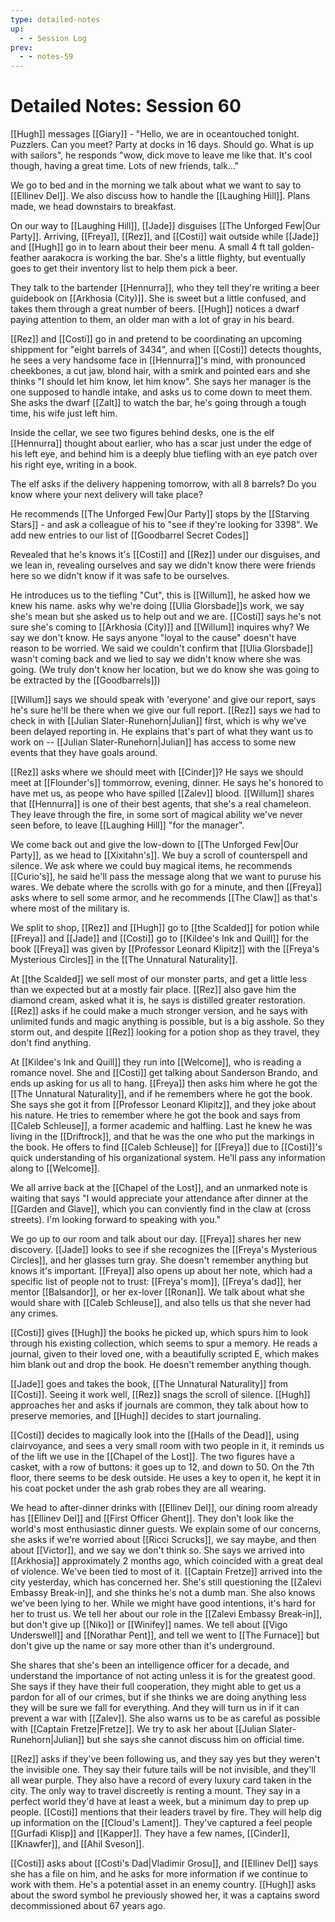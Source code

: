 ```yaml
---
type: detailed-notes
up:
  - - Session Log
prev:
  - - notes-59
---
```


# Detailed Notes: Session 60

[[Hugh]] messages [[Giary]] - "Hello, we are in oceantouched tonight. Puzzlers. Can you meet? Party at docks in 16 days. Should go. What is up with sailors", he responds "wow, dick move to leave me like that. It's cool though, having a great time. Lots of new friends, talk..."

We go to bed and in the morning we talk about what we want to say to [[Ellinev Del]]. We also discuss how to handle the [[Laughing Hill]]. Plans made, we head downstairs to breakfast. 

On our way to [[Laughing Hill]], [[Jade]] disguises [[The Unforged Few|Our Party]]. Arriving, [[Freya]], [[Rez]], and [[Costi]] wait outside while [[Jade]] and [[Hugh]] go in to learn about their beer menu. A small 4 ft tall golden-feather aarakocra is working the bar. She's a little flighty, but eventually goes to get their inventory list to help them pick a beer. 

They talk to the bartender [[Hennurra]], who they tell they're writing a beer guidebook on [[Arkhosia (City)]]. She is sweet but a little confused, and takes them through a great number of beers. [[Hugh]] notices a dwarf paying attention to them, an older man with a lot of gray in his beard. 

[[Rez]] and [[Costi]] go in and pretend to be coordinating an upcoming shippment for "eight barrels of 3434", and when [[Costi]] detects thoughts, he sees a very handsome face in [[Hennurra]]'s mind, with pronounced cheekbones, a cut jaw, blond hair, with a smirk and pointed ears and she thinks "I should let him know, let him know". She says her manager is the one supposed to handle intake, and asks us to come down to meet them. She asks the dwarf [[Zalt]] to watch the bar, he's going through a tough time, his wife just left him. 

Inside the cellar, we see two figures behind desks, one is the elf [[Hennurra]] thought about earlier, who has a scar just under the edge of his left eye, and behind him is a deeply blue tiefling with an eye patch over his right eye, writing in a book. 

The elf asks if the delivery happening tomorrow, with all 8 barrels? Do you know where your next delivery will take place? 

He recommends [[The Unforged Few|Our Party]] stops by the [[Starving Stars]] - and ask a colleague of his to "see if they're looking for 3398". We add new entries to our list of [[Goodbarrel Secret Codes]]

Revealed that he's knows it's [[Costi]] and [[Rez]] under our disguises, and we lean in, revealing ourselves and say we didn't know there were friends here so we didn't know if it was safe to be ourselves. 

He introduces us to the tiefling "Cut", this is [[Willum]], he asked how we knew his name. asks why we're doing [[Ulia Glorsbade]]s work, we say she's mean but she asked us to help out and we are. [[Costi]] says he's not sure she's coming to [[Arkhosia (City)]] and [[Willum]] inquires why? We say we don't know. He says anyone "loyal to the cause" doesn't have reason to be worried. We said we couldn't confirm that [[Ulia Glorsbade]] wasn't coming back and we lied to say we didn't know where she was going. (We truly don't know her location, but we do know she was going to be extracted by the [[Goodbarrels]])

[[Willum]] says we should speak with 'everyone' and give our report, says he's sure he'll be there when we give our full report. [[Rez]] says we had to check in with [[Julian Slater-Runehorn|Julian]] first, which is why we've been delayed reporting in. He explains that's part of what they want us to work on -- [[Julian Slater-Runehorn|Julian]] has access to some new events that they have goals around. 

[[Rez]] asks where we should meet with [[Cinder]]? He says we should meet at [[Flounder's]] tommorrow, evening, dinner. He says he's honored to have met us, as peope who have spilled [[Zalev]] blood. [[Willum]] shares that [[Hennurra]] is one of their best agents, that she's a real chameleon. They leave through the fire, in some sort of magical ability we've never seen before, to leave [[Laughing Hill]] "for the manager". 

We come back out and give the low-down to [[The Unforged Few|Our Party]], as we head to [[Xixitahn's]]. We buy a scroll of counterspell and silence. We ask where we could buy magical items, he recommends [[Curio's]], he said he'll pass the message along that we want to puruse his wares. We debate where the scrolls with go for a minute, and then [[Freya]] asks where to sell some armor, and he recommends [[The Claw]] as that's where most of the military is. 

We split to shop, [[Rez]] and [[Hugh]] go to [[the Scalded]] for potion while [[Freya]] and [[Jade]] and [[Costi]] go to  [[Kildee's Ink and Quill]] for the book [[Freya]] was given by [[Professor Leonard Klipitz]] with the [[Freya's Mysterious Circles]] in the [[The Unnatural Naturality]]. 

At [[the Scalded]] we sell most of our monster parts, and get a little less than we expected but at a mostly fair place. [[Rez]] also gave him the diamond cream, asked what it is, he says is distilled greater restoration. [[Rez]] asks if he could make a much stronger version, and he says with unlimited funds and magic anything is possible, but is a big asshole. So they storm out, and despite [[Rez]] looking for a potion shop as they travel, they don't find anything.

At [[Kildee's Ink and Quill]] they run into [[Welcome]], who is reading a romance novel. She and [[Costi]] get talking about Sanderson Brando, and ends up asking for us all to hang. [[Freya]] then asks him where he got the [[The Unnatural Naturality]], and if he remembers where he got the book. She says she got it from [[Professor Leonard Klipitz]], and they joke about his nature. He tries to remember where he got the book and says from [[Caleb Schleuse]], a former academic and halfling. Last he knew he was living in the [[Driftrock]], and that he was the one who put the markings in the book. He offers to find [[Caleb Schleuse]] for [[Freya]] due to [[Costi]]'s quick understanding of his organizational system. He'll pass any information along to [[Welcome]]. 

We all arrive back at the [[Chapel of the Lost]], and an unmarked note is waiting that says "I would appreciate your attendance after dinner at the [[Garden and Glave]], which you can conviently find in the claw at (cross streets). I'm looking forward to speaking with you."

We go up to our room and talk about our day. [[Freya]] shares her new discovery. [[Jade]] looks to see if she recognizes the [[Freya's Mysterious Circles]], and her glasses turn gray. She doesn't remember anything but knows it's important. [[Freya]] also opens up about her note, which had a specific list of people not to trust: [[Freya's mom]], [[Freya's dad]], her mentor [[Balsandor]], or her ex-lover [[Ronan]]. We talk about what she would share with [[Caleb Schleuse]], and also tells us that she never had any crimes. 

[[Costi]] gives [[Hugh]] the books he picked up, which spurs him to look through his existing collection, which seems to spur a memory. He reads a journal, given to their loved one, with a beautifully scripted E, which makes him blank out and drop the book. He doesn't remember anything though. 

[[Jade]] goes and takes the book, [[The Unnatural Naturality]] from [[Costi]]. Seeing it work well, [[Rez]] snags the scroll of silence. [[Hugh]] approaches her and asks if journals are common, they talk about how to preserve memories, and [[Hugh]] decides to start journaling. 

[[Costi]] decides to magically look into the [[Halls of the Dead]], using clairvoyance, and sees a very small room with two people in it, it reminds us of the lift we use in the [[Chapel of the Lost]]. The two figures have a casket, with a row of buttons: it goes up to 12, and down to 50. On the 7th floor, there seems to be desk outside. He uses a key to open it, he kept it in his coat pocket under the ash grab robes they are all wearing. 

We head to after-dinner drinks with [[Ellinev Del]], our dining room already has [[Ellinev Del]] and [[First Officer Ghent]]. They don't look like the world's most enthusiastic dinner guests. We explain some of our concerns, she asks if we're worried about [[Ricci Scrucks]], we say maybe, and then about [[Victor]], and we say we don't think so. She says we arrived into [[Arkhosia]] approximately 2 months ago, which coincided with a great deal of violence. We've been tied to most of it. [[Captain Fretze]] arrived into the city yesterday, which has concerned her. She's still questioning the [[Zalevi Embassy Break-in]], and she thinks he's not a dumb man. She also knows we've been lying to her. While we might have good intentions, it's hard for her to trust us. We tell her about our role in the [[Zalevi Embassy Break-in]], but don't give up [[Niko]] or [[Winifey]] names. We tell about [[Vigo Underswell]] and [[Norathar Pent]], and tell we went to [[The Furnace]] but don't give up the name or say more other than it's underground. 

She shares that she's been an intelligence officer for a decade, and understand the importance of not acting unless it is for the greatest good. She says if they have their full cooperation, they might able to get us a pardon for all of our crimes, but if she thinks we are doing anything less they will be sure we fall for everything. And they will turn us in if it can prevent a war with [[Zalev]]. She also warns us to be as careful as possible with [[Captain Fretze|Fretze]]. We try to ask her about [[Julian Slater-Runehorn|Julian]] but she says she cannot discuss him on official time. 

[[Rez]] asks if they've been following us, and they say yes but they weren't the invisible one. They say their future tails will be not invisible, and they'll all wear purple. They also have a record of every luxury card taken in the city. The only way to travel discreetly is renting a mount. They say in a perfect world they'd have at least a week, but a minimum day to prep up people. [[Costi]] mentions that their leaders travel by fire. They will help dig up information on the [[Cloud's Lament]]. They've captured a feel people [[Gurfadi Klisp]] and [[Kapper]]. They have a few names, [[Cinder]], [[Knawfer]], and [[Ahil Sveson]]. 

[[Costi]] asks about [[Costi's Dad|Vladimir Grosu]], and [[Ellinev Del]] says she has a file on him, and he asks for more information if we continue to work with them. He's a potential asset in an enemy country. [[Hugh]] asks about the sword symbol he previously showed her, it was a captains sword decommissioned about 67 years ago. 